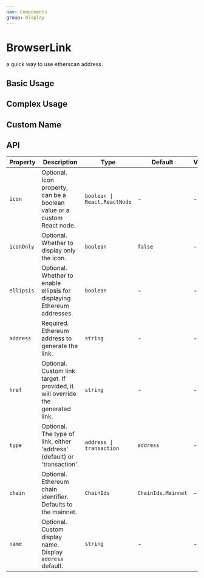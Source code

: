 ```yaml
---
nav: Components
group: Display
---
```


# BrowserLink

a quick way to use etherscan address.

## Basic Usage

<code src="./demos/basic.tsx"></code>

## Complex Usage

<code src="./demos/complex.tsx"></code>

## Custom Name

<code src="./demos/customName.tsx"></code>

## API

| Property | Description | Type | Default | Version |
| --- | --- | --- | --- | --- |
| `icon` | Optional. Icon property, can be a boolean value or a custom React node. | `boolean \| React.ReactNode` | - | - |
| `iconOnly` | Optional. Whether to display only the icon. | `boolean` | `false` | - |
| `ellipsis` | Optional. Whether to enable ellipsis for displaying Ethereum addresses. | `boolean` | - | - |
| `address` | Required. Ethereum address to generate the link. | `string` | - | - |
| `href` | Optional. Custom link target. If provided, it will override the generated link. | `string` | - | - |
| `type` | Optional. The type of link, either 'address' (default) or 'transaction'. | `address \| transaction` | `address` | - |
| `chain` | Optional. Ethereum chain identifier. Defaults to the mainnet. | `ChainIds` | `ChainIds.Mainnet` | - |
| `name` | Optional. Custom display name. Display `address` default. | `string` | - | - |
